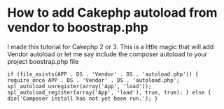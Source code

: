 # How to add Cakephp autoload from vendor to boostrap.php
I made this tutorial for Cakephp 2 or 3. 
This is a little magic that will add Vendor autoload or let me say include the composer autoload to your project boostrap.php file

`if (file_exists(APP . DS . 'Vendor' . DS . 'autoload.php')) {
	require_once APP . DS . 'Vendor' . DS . 'autoload.php';
	spl_autoload_unregister(array('App', 'load'));
	spl_autoload_register(array('App', 'load'), true, true);
} else {
	die('Composer install has not yet been run.');
}`

